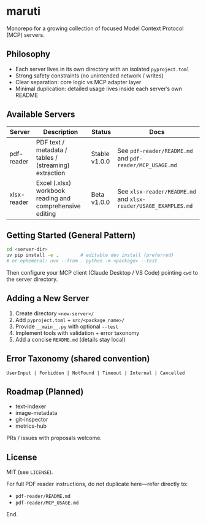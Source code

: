 # maruti

Monorepo for a growing collection of focused Model Context Protocol (MCP) servers.

## Philosophy
- Each server lives in its own directory with an isolated `pyproject.toml`
- Strong safety constraints (no unintended network / writes)
- Clear separation: core logic vs MCP adapter layer
- Minimal duplication: detailed usage lives inside each server’s own README

## Available Servers
| Server | Description | Status | Docs |
|--------|-------------|--------|------|
| pdf-reader | PDF text / metadata / tables / (streaming) extraction | Stable v1.0.0 | See `pdf-reader/README.md` and `pdf-reader/MCP_USAGE.md` |
| xlsx-reader | Excel (.xlsx) workbook reading and comprehensive editing | Beta v1.0.0 | See `xlsx-reader/README.md` and `xlsx-reader/USAGE_EXAMPLES.md` |

## Getting Started (General Pattern)
```bash
cd <server-dir>
uv pip install -e .        # editable dev install (preferred)
# or ephemeral: uvx --from . python -m <package> --test
```
Then configure your MCP client (Claude Desktop / VS Code) pointing `cwd` to the server directory.

## Adding a New Server
1. Create directory `<new-server>/`
2. Add `pyproject.toml` + `src/<package_name>/`
3. Provide `__main__.py` with optional `--test`
4. Implement tools with validation + error taxonomy
5. Add a concise `README.md` (details stay local)

## Error Taxonomy (shared convention)
`UserInput | Forbidden | NotFound | Timeout | Internal | Cancelled`

## Roadmap (Planned)
- text-indexer
- image-metadata
- git-inspector
- metrics-hub

PRs / issues with proposals welcome.

## License
MIT (see `LICENSE`).

For full PDF reader instructions, do not duplicate here—refer directly to:
- `pdf-reader/README.md`
- `pdf-reader/MCP_USAGE.md`

End.
